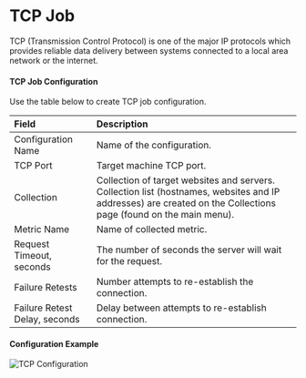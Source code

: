 # TCP Job

TCP (Transmission Control Protocol) is one of the major IP protocols which provides reliable data delivery between systems connected to a local area network or the internet.

#### TCP Job Configuration
Use the table below to create TCP job configuration.

| Field          | Description   | 
| :--------------- |:-------------|
| Configuration Name | Name of the configuration. |
| TCP Port           | Target machine TCP port. |
| Collection | Collection of target websites and servers. Collection list (hostnames, websites and IP addresses) are created on the Collections page (found on the main menu). |
| Metric Name       | Name of collected metric. |
| Request Timeout, seconds | The number of seconds the server will wait for the request. |
| Failure Retests | Number attempts to re-establish the connection. |
| Failure Retest Delay, seconds | Delay between attempts to re-establish connection. | 

#### Configuration Example
![TCP Configuration](https://axibase.com/wp-content/uploads/2014/06/tcp_job.png)
